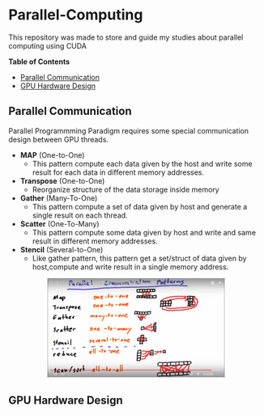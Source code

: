 # Parallel-Computing
This repository was made to store and guide my studies about parallel computing using CUDA

**Table of Contents**
 - [Parallel Communication](#parallel-communication)
 - [GPU Hardware Design](#gpu-hardware-design)

## Parallel Communication
Parallel Programmming Paradigm requires
some special communication design between GPU threads.

 - **MAP** (One-to-One)
    - This pattern compute each data given by the host and write some result for each data in different memory addresses.
 - **Transpose** (One-to-One)
    - Reorganize structure of the data storage inside memory
 - **Gather** (Many-To-One)
    - This pattern compute a set of data given by host and generate a single result on each thread.
 - **Scatter** (One-To-Many)
    - This pattern compute some data given by host and write and same result in different memory addresses.
 - **Stencil** (Several-to-One)
     - Like gather pattern, this pattern get a set/struct of data given by host,compute and write result in a single memory address.

<p align="center">
  <img src="./Resources/parallel-patterns.png" width="350"/>
</p>


## GPU Hardware Design


